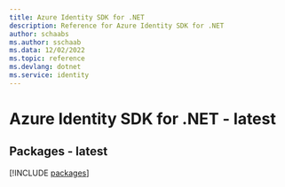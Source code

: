 ```yaml
---
title: Azure Identity SDK for .NET
description: Reference for Azure Identity SDK for .NET
author: schaabs
ms.author: sschaab
ms.data: 12/02/2022
ms.topic: reference
ms.devlang: dotnet
ms.service: identity
---
```

# Azure Identity SDK for .NET - latest
## Packages - latest
[!INCLUDE [packages](identity-index.md)]